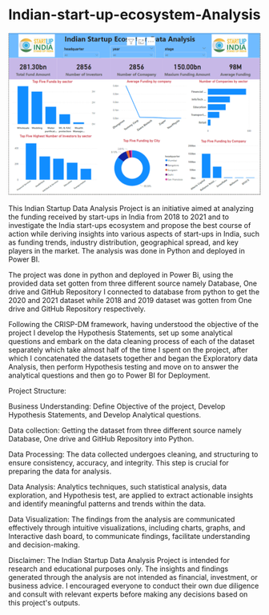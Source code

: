 # Indian-start-up-ecosystem-Analysis

![alt text](image-1.png)
 
 This Indian Startup Data Analysis Project is an initiative aimed at analyzing the funding received by start-ups in India from 2018 to 2021 and to investigate the India start-ups ecosystem and propose the best course of action while deriving insights into various aspects of start-ups in India, such as funding trends, industry distribution, geographical spread, and key players in the market. The analysis was done in Python and deployed in Power BI.


The project was done in python and deployed in Power Bi, using the provided data set gotten from three different source namely Database, One drive and GitHub Repository I connected to database from python to get the 2020 and 2021 dataset while 2018 and 2019 dataset was gotten from One drive and GitHub Repository respectively.

Following the CRISP-DM framework, having understood the objective of the project I develop the Hypothesis Statements, set up some analytical questions and embark on the data cleaning process of each of the dataset separately which take almost half of the time I spent on the project, after which I concatenated the datasets together and began the Exploratory data Analysis, then perform Hypothesis testing and move on to answer the analytical questions and then go to Power BI for Deployment. 

Project Structure:

Business Understanding: Define Objective of the project, Develop Hypothesis Statements, and Develop Analytical questions.

Data collection: Getting the dataset from three different source namely Database, One drive and GitHub Repository into Python.

Data Processing: The data collected undergoes cleaning, and structuring to ensure consistency, accuracy, and integrity. This step is crucial for preparing the data for analysis. 

Data Analysis: Analytics techniques, such statistical analysis, data exploration, and Hypothesis test, are applied to extract actionable insights and identify meaningful patterns and trends within the data.

Data Visualization: The findings from the analysis are communicated effectively through intuitive visualizations, including charts, graphs, and Interactive dash board, to communicate findings, facilitate understanding and decision-making.

Disclaimer:
The Indian Startup Data Analysis Project is intended for research and educational purposes only. The insights and findings generated through the analysis are not intended as financial, investment, or business advice. I encouraged everyone to conduct their own due diligence and consult with relevant experts before making any decisions based on this project's outputs.

